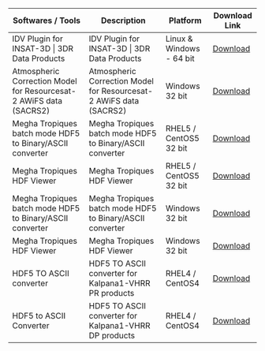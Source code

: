 | Softwares / Tools                                           | Description                                               | Platform                    | Download Link                                    |
|-------------------------------------------------------------|-----------------------------------------------------------|-----------------------------|--------------------------------------------------|
| IDV Plugin for INSAT-3D \| 3DR Data Products                | IDV Plugin for INSAT-3D \| 3DR Data Products              | Linux & Windows - 64 bit    | [Download](https://mosdac.gov.in/software/INSAT_IDV_PLUGIN.jar)   |
| Atmospheric Correction Model for Resourcesat-2 AWiFS data (SACRS2) | Atmospheric Correction Model for Resourcesat-2 AWiFS data (SACRS2) | Windows 32 bit              | [Download](https://mosdac.gov.in/software/SACRS2_Package.rar)       |
| Megha Tropiques batch mode HDF5 to Binary/ASCII converter   | Megha Tropiques batch mode HDF5 to Binary/ASCII converter | RHEL5 / CentOS5 32 bit      | [Download](https://mosdac.gov.in/software/mt-hdf-bin-linux.zip)     |
| Megha Tropiques HDF Viewer                                 | Megha Tropiques HDF Viewer                               | RHEL5 / CentOS5 32 bit      | [Download](https://mosdac.gov.in/software/hdftool-linux.zip)        |
| Megha Tropiques batch mode HDF5 to Binary/ASCII converter   | Megha Tropiques batch mode HDF5 to Binary/ASCII converter | Windows 32 bit              | [Download](https://mosdac.gov.in/software/mt-hdf-bin-txt.zip)       |
| Megha Tropiques HDF Viewer                                 | Megha Tropiques HDF Viewer                               | Windows 32 bit              | [Download](https://mosdac.gov.in/software/HdfTool.zip)             |
| HDF5 TO ASCII converter                                    | HDF5 TO ASCII converter for Kalpana1-VHRR PR products    | RHEL4 / CentOS4             | [Download](https://mosdac.gov.in/software/PR_hdf_ascii.tar)        |
| HDF5 to ASCII Converter                                    | HDF5 TO ASCII converter for Kalpana1-VHRR DP products    | RHEL4 / CentOS4             | [Download](https://mosdac.gov.in/software/DP_hdf_ascii.tar)        |
